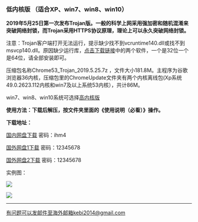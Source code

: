 ### 低内核版 （适合XP、win7、win8、win10）

**2019年5月25日第一次发布Trojan版。一般的科学上网采用强加密和随机混淆来突破网络封锁，而Trojan采用HTTPS协议原理，理论上可以永久突破网络封锁。**

注意：Trojan客户端打开无法运行，提示缺少找不到vcruntime140.dll或找不到msvcp140.dll。原因缺少运行库，[点击下载链接](https://www.microsoft.com/en-us/download/details.aspx?id=48145)中的两个软件，一个是32位一个是64位，请全部安装即可。

压缩包名称Chrome53_Trojan_2019.5.25.7z ，文件大小181.8M。主程序为谷歌浏览器36内核，压缩包里的ChromeUpdate文件夹有两个内核离线包(Xp系统49.0.2623.112内核和win7及以上系统53内核），共计86M。

win7、win8、win10系统可选择[高内核版](https://github.com/Alvin9999/new-pac/wiki/%E9%AB%98%E5%86%85%E6%A0%B8%E7%89%88)

**使用方法：下载后解压，按文件夹里面的《使用说明（必看）》操作。**

**下载地址：**

[国内网盘下载](https://pan.baidu.com/s/1MpsS2xJevhEcKslzB0k-JA) 密码：ihm4 

[国外网盘1下载](http://45.32.141.248:8000/f/1ae7c1eb95/) 密码：12345678

[国外网盘2下载](http://108.61.224.82:8000/f/bc8b26405a/) 密码：12345678

实例图：

![](https://raw.githubusercontent.com/Alvin9999/pac2/master/softimag/53trojan1.png)

![](https://raw.githubusercontent.com/Alvin9999/pac2/master/softimag/53trojan2.png)

***

有问题可以发邮件至海外邮箱kebi2014@gmail.com
